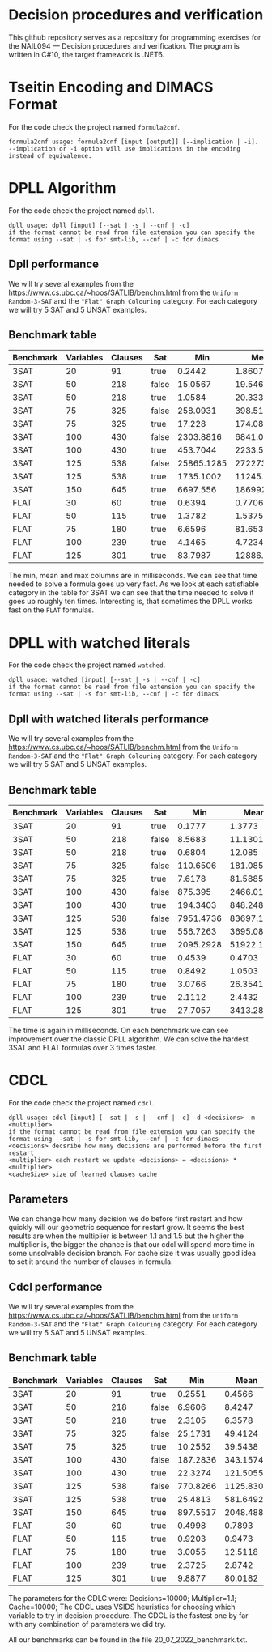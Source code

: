 # Decision procedures and verification
This github repository serves as a repository for programming exercises for the NAIL094 — Decision procedures and verification. The program is written in C#10, the target framework is .NET6.
# Tseitin Encoding and DIMACS Format
For the code check the project named `formula2cnf`.
```
formula2cnf usage: formula2cnf [input [output]] [--implication | -i].
--implication or -i option will use implications in the encoding instead of equivalence.
```
# DPLL Algorithm
For the code check the project named `dpll`.
```
dpll usage: dpll [input] [--sat | -s | --cnf | -c]
if the format cannot be read from file extension you can specify the format using --sat | -s for smt-lib, --cnf | -c for dimacs
```
## Dpll performance
We will try several examples from the https://www.cs.ubc.ca/~hoos/SATLIB/benchm.html from the `Uniform Random-3-SAT` and the `"Flat" Graph Colouring` category. For each category we will try 5 SAT and 5 UNSAT examples.
## Benchmark table
| Benchmark | Variables | Clauses | Sat   | Min        | Mean        | Max         |
|-----------|-----------|---------|-------|------------|-------------|-------------|
| 3SAT      | 20        | 91      | true  | 0.2442     | 1.8607      | 6.7692      |
| 3SAT      | 50        | 218     | false | 15.0567    | 19.5462     | 24.9693     |
| 3SAT      | 50        | 218     | true  | 1.0584     | 20.3334     | 37.4989     |
| 3SAT      | 75        | 325     | false | 258.0931   | 398.5186    | 644.8791    |
| 3SAT      | 75        | 325     | true  | 17.228     | 174.0889    | 296.0046    |
| 3SAT      | 100       | 430     | false | 2303.8816  | 6841.0832   | 13121.4587  |
| 3SAT      | 100       | 430     | true  | 453.7044   | 2233.5318   | 5511.9429   |
| 3SAT      | 125       | 538     | false | 25865.1285 | 272273.6085 | 771999.6572 |
| 3SAT      | 125       | 538     | true  | 1735.1002  | 11245.5815  | 35834.0529  |
| 3SAT      | 150       | 645     | true  | 6697.556   | 186992.5894 | 372412.7886 |
| FLAT      | 30        | 60      | true  | 0.6394     | 0.7706      | 1.0698      |
| FLAT      | 50        | 115     | true  | 1.3782     | 1.5375      | 2.0261      |
| FLAT      | 75        | 180     | true  | 6.6596     | 81.653      | 175.3035    |
| FLAT      | 100       | 239     | true  | 4.1465     | 4.7234      | 5.9539      |
| FLAT      | 125       | 301     | true  | 83.7987    | 12886.8551  | 53932.9505  |

The min, mean and max columns are in milliseconds. We can see that time needed to solve a formula goes up very fast. As we look at each satisfiable category in the table for 3SAT we can see that the time needed to solve it goes up roughly ten times.
Interesting is, that sometimes the DPLL works fast on the `FLAT` formulas.
# DPLL with watched literals
For the code check the project named `watched`.
```
dpll usage: watched [input] [--sat | -s | --cnf | -c]
if the format cannot be read from file extension you can specify the format using --sat | -s for smt-lib, --cnf | -c for dimacs
```
## Dpll with watched literals performance
We will try several examples from the https://www.cs.ubc.ca/~hoos/SATLIB/benchm.html from the `Uniform Random-3-SAT` and the `"Flat" Graph Colouring` category. For each category we will try 5 SAT and 5 UNSAT examples.
## Benchmark table
| Benchmark | Variables | Clauses | Sat   | Min       | Mean       | Max         |
|-----------|-----------|---------|-------|-----------|------------|-------------|
| 3SAT      | 20        | 91      | true  | 0.1777    | 1.3773     | 4.2842      |
| 3SAT      | 50        | 218     | false | 8.5683    | 11.1301    | 13.3872     |
| 3SAT      | 50        | 218     | true  | 0.6804    | 12.085     | 22.4302     |
| 3SAT      | 75        | 325     | false | 110.6506  | 181.0858   | 298.4542    |
| 3SAT      | 75        | 325     | true  | 7.6178    | 81.5885    | 137.0129    |
| 3SAT      | 100       | 430     | false | 875.395   | 2466.0118  | 4684.8212   |
| 3SAT      | 100       | 430     | true  | 194.3403  | 848.2488   | 1949.9956   |
| 3SAT      | 125       | 538     | false | 7951.4736 | 83697.1212 | 236913.5728 |
| 3SAT      | 125       | 538     | true  | 556.7263  | 3695.0825  | 12279.4317  |
| 3SAT      | 150       | 645     | true  | 2095.2928 | 51922.1218 | 108480.4553 |
| FLAT      | 30        | 60      | true  | 0.4539    | 0.4703     | 0.5178      |
| FLAT      | 50        | 115     | true  | 0.8492    | 1.0503     | 1.7589      |
| FLAT      | 75        | 180     | true  | 3.0766    | 26.3541    | 59.6436     |
| FLAT      | 100       | 239     | true  | 2.1112    | 2.4432     | 3.0636      |
| FLAT      | 125       | 301     | true  | 27.7057   | 3413.2843  | 14495.4035  |

The time is again in milliseconds. On each benchmark we can see improvement over the classic DPLL algorithm. We can solve the hardest 3SAT and FLAT formulas over 3 times faster.

# CDCL
For the code check the project named `cdcl`.
```
dpll usage: cdcl [input] [--sat | -s | --cnf | -c] -d <decisions> -m <multiplier>
if the format cannot be read from file extension you can specify the format using --sat | -s for smt-lib, --cnf | -c for dimacs
<decisions> decsribe how many decisions are performed before the first restart
<multiplier> each restart we update <decisions> = <decisions> * <multiplier>
<cacheSize> size of learned clauses cache
```
## Parameters
We can change how many decision we do before first restart and how quickly will our geometric sequence for restart grow. It seems the best results are when the multiplier is between 1.1 and 1.5 but the higher the multiplier is, the bigger the chance is that our cdcl will spend more time in some unsolvable decision branch. For cache size it was usually good idea to set it around the number of clauses in formula.
## Cdcl performance
We will try several examples from the https://www.cs.ubc.ca/~hoos/SATLIB/benchm.html from the `Uniform Random-3-SAT` and the `"Flat" Graph Colouring` category. For each category we will try 5 SAT and 5 UNSAT examples.
## Benchmark table
| Benchmark | Variables | Clauses | Sat   | Min      | Mean      | Max       |
|-----------|-----------|---------|-------|----------|-----------|-----------|
| 3SAT      | 20        | 91      | true  | 0.2551   | 0.4566    | 0.5908    |
| 3SAT      | 50        | 218     | false | 6.9606   | 8.4247    | 9.978     |
| 3SAT      | 50        | 218     | true  | 2.3105   | 6.3578    | 13.935    |
| 3SAT      | 75        | 325     | false | 25.1731  | 49.4124   | 75.4501   |
| 3SAT      | 75        | 325     | true  | 10.2552  | 39.5438   | 80.9253   |
| 3SAT      | 100       | 430     | false | 187.2836 | 343.1574  | 496.8805  |
| 3SAT      | 100       | 430     | true  | 22.3274  | 121.5055  | 207.5239  |
| 3SAT      | 125       | 538     | false | 770.8266 | 1125.8307 | 1989.6746 |
| 3SAT      | 125       | 538     | true  | 25.4813  | 581.6492  | 1207.4254 |
| 3SAT      | 150       | 645     | true  | 897.5517 | 2048.4883 | 4540.1261 |
| FLAT      | 30        | 60      | true  | 0.4998   | 0.7893    | 1.8932    |
| FLAT      | 50        | 115     | true  | 0.9203   | 0.9473    | 0.9646    |
| FLAT      | 75        | 180     | true  | 3.0055   | 12.5118   | 42.158    |
| FLAT      | 100       | 239     | true  | 2.3725   | 2.8742    | 3.873     |
| FLAT      | 125       | 301     | true  | 9.8877   | 80.0182   | 169.4473  |
The parameters for the CDLC were: Decisions=10000; Multiplier=1.1; Cache=10000; The CDCL uses VSIDS heuristics for choosing which variable to try in decision procedure. The CDCL is the fastest one by far with any combination of parameters we did try.

All our benchmarks can be found in the file 20_07_2022_benchmark.txt.